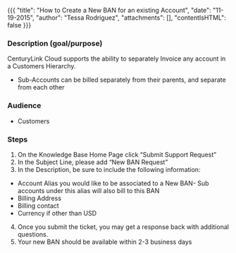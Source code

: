 {{{
  "title": "How to Create a New BAN for an existing Account",
  "date": "11-19-2015",
  "author": "Tessa Rodriguez",
  "attachments": [],
  "contentIsHTML": false
}}}

### Description (goal/purpose)

CenturyLink Cloud supports the ability to separately Invoice any account in a Customers Hierarchy.
- Sub-Accounts can be billed separately from their parents, and separate from each other


### Audience

- Customers


### Steps

1. On the Knowledge Base Home Page click “Submit Support Request”
2. In the Subject Line, please add “New BAN Request”
3. In the Description, be sure to include the following information:
  - Account Alias you would like to be associated to a New BAN- Sub accounts under this alias will also bill to this BAN
  - Billing Address
  - Billing contact
  - Currency if other than USD
4. Once you submit the ticket, you may get a response back with additional questions.
5. Your new BAN should be available within 2-3 business days
